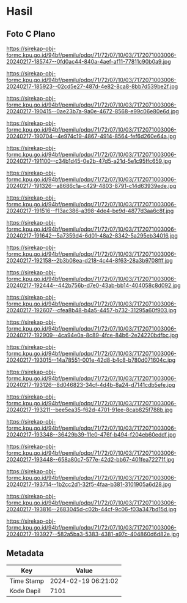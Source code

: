 # Hasil

## Foto C Plano

https://sirekap-obj-formc.kpu.go.id/94bf/pemilu/pdpr/71/72/07/10/03/7172071003006-20240217-185747--0fd0ac44-840a-4aef-af11-77811c90b0a9.jpg

https://sirekap-obj-formc.kpu.go.id/94bf/pemilu/pdpr/71/72/07/10/03/7172071003006-20240217-185923--02cd5e27-487d-4e82-8ca8-8bb7d539be2f.jpg

https://sirekap-obj-formc.kpu.go.id/94bf/pemilu/pdpr/71/72/07/10/03/7172071003006-20240217-190415--0ae23b7a-9a0e-4672-8568-e99c06e80e6d.jpg

https://sirekap-obj-formc.kpu.go.id/94bf/pemilu/pdpr/71/72/07/10/03/7172071003006-20240217-190704--4e974c19-4867-4914-8564-fef6d260e64a.jpg

https://sirekap-obj-formc.kpu.go.id/94bf/pemilu/pdpr/71/72/07/10/03/7172071003006-20240217-191100--c34b1d45-0e2b-47d5-a21d-5e1c95ffc659.jpg

https://sirekap-obj-formc.kpu.go.id/94bf/pemilu/pdpr/71/72/07/10/03/7172071003006-20240217-191326--a8686c1a-c429-4803-8791-c14d63939ede.jpg

https://sirekap-obj-formc.kpu.go.id/94bf/pemilu/pdpr/71/72/07/10/03/7172071003006-20240217-191516--f13ac386-a398-4de4-be9d-4877d3aa6c8f.jpg

https://sirekap-obj-formc.kpu.go.id/94bf/pemilu/pdpr/71/72/07/10/03/7172071003006-20240217-191642--5a7359d4-6d01-48a2-8342-5a295eb34016.jpg

https://sirekap-obj-formc.kpu.go.id/94bf/pemilu/pdpr/71/72/07/10/03/7172071003006-20240217-192158--2b3b08ea-d218-4c44-8f63-28a3b9708fff.jpg

https://sirekap-obj-formc.kpu.go.id/94bf/pemilu/pdpr/71/72/07/10/03/7172071003006-20240217-192444--442b756b-d7e0-43ab-bb14-404058c8d092.jpg

https://sirekap-obj-formc.kpu.go.id/94bf/pemilu/pdpr/71/72/07/10/03/7172071003006-20240217-192607--cfea8b48-b4a5-4457-b732-31295a60f903.jpg

https://sirekap-obj-formc.kpu.go.id/94bf/pemilu/pdpr/71/72/07/10/03/7172071003006-20240217-192909--4ca94e0a-8c89-4fce-84b6-2e24220bdfbc.jpg

https://sirekap-obj-formc.kpu.go.id/94bf/pemilu/pdpr/71/72/07/10/03/7172071003006-20240217-193015--14a78551-001e-42d8-b4c8-b780d071604c.jpg

https://sirekap-obj-formc.kpu.go.id/94bf/pemilu/pdpr/71/72/07/10/03/7172071003006-20240217-193126--8d046823-34cf-4d4b-8a24-d7141cdb5efe.jpg

https://sirekap-obj-formc.kpu.go.id/94bf/pemilu/pdpr/71/72/07/10/03/7172071003006-20240217-193211--bee5ea35-f62d-4701-91ee-8cab825f788b.jpg

https://sirekap-obj-formc.kpu.go.id/94bf/pemilu/pdpr/71/72/07/10/03/7172071003006-20240217-193348--36429b39-11e0-476f-b494-f204eb60eddf.jpg

https://sirekap-obj-formc.kpu.go.id/94bf/pemilu/pdpr/71/72/07/10/03/7172071003006-20240217-193448--658a80c7-577e-42d2-bb67-401fea72271f.jpg

https://sirekap-obj-formc.kpu.go.id/94bf/pemilu/pdpr/71/72/07/10/03/7172071003006-20240217-193714--1b2cc2d1-32f5-4faa-b381-3101905a6d28.jpg

https://sirekap-obj-formc.kpu.go.id/94bf/pemilu/pdpr/71/72/07/10/03/7172071003006-20240217-193816--2683045d-c02b-44cf-9c06-f03a347bd15d.jpg

https://sirekap-obj-formc.kpu.go.id/94bf/pemilu/pdpr/71/72/07/10/03/7172071003006-20240217-193927--582a5ba3-5383-4381-a97c-404860d6d82e.jpg


## Metadata

| Key        | Value               |
| ---------- | ------------------- |
| Time Stamp | 2024-02-19 06:21:02 |
| Kode Dapil | 7101                |




